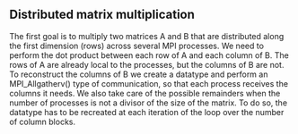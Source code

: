 ## Distributed matrix multiplication
The first goal is to multiply two matrices A and B that are distributed along the first dimension (rows) across several MPI processes. We need to perform the dot product between each row of A and each column of B. The rows of A are already local to the processes, but the columns of B are not. To reconstruct the columns of B we create a datatype and perform an MPI_Allgatherv() type of communication, so that each process receives the columns it needs. 
We also take care of the possible remainders when the number of processes is not a divisor of the size of the matrix. To do so, the datatype has to be recreated at each iteration of the loop over the number of column blocks.

